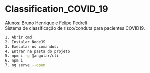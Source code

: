 # Classification_COVID_19
Alunos: Bruno Henrique e Felipe Pedreli</br>
Sistema de classificação de risco/conduta para pacientes COVID19.

```bash
1. Abrir cmd
2. Instalar NodeJS
3. Executar os comandos:
4. Entrar na pasta do projeto
5. npm i -g @angular/cli
6. npm i
7. ng serve --open
```
